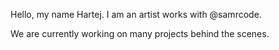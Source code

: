 Hello, my name Hartej. I am an artist works with @samrcode.

We are currently working on many projects behind the scenes.

